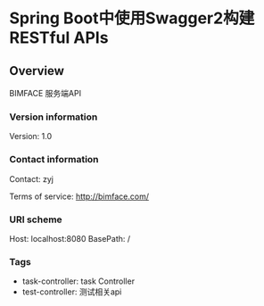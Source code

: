 # Spring Boot中使用Swagger2构建RESTful APIs

## Overview
BIMFACE 服务端API

### Version information
Version: 1.0

### Contact information
Contact: zyj

Terms of service: http://bimface.com/

### URI scheme
Host: localhost:8080
BasePath: /

### Tags

* task-controller: task Controller
* test-controller: 测试相关api



